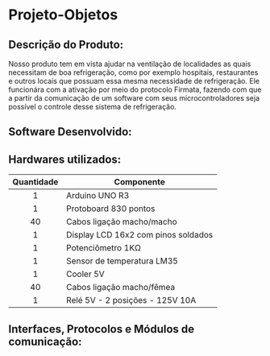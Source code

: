 # Projeto-Objetos

## Descrição do Produto:
Nosso produto tem em vista ajudar na ventilação de localidades as quais necessitam de boa refrigeração, como por exemplo hospitais, restaurantes e outros locais que possuam essa mesma necessidade de refrigeração. Ele funcionára com a ativação por meio do protocolo Firmata, fazendo com que a partir da comunicação de um software com seus microcontroladores seja possível o controle desse sistema de refrigeração.

## Software Desenvolvido:

## Hardwares utilizados:
| Quantidade | Componente |
| :---: | ------------------- |
| 1 | Arduino UNO R3 |
| 1 | Protoboard 830 pontos |
| 40 | Cabos ligação macho/macho |
| 1 | Display LCD 16x2 com pinos soldados |
| 1 | Potenciômetro 1KΩ |
| 1 | Sensor de temperatura LM35 |
| 1 | Cooler 5V |
| 40 | Cabos ligação macho/fêmea |
| 1 | Relé 5V - 2 posições - 125V 10A |



## Interfaces, Protocolos e Módulos de comunicação:

